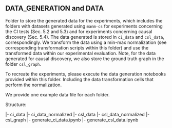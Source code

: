 ## DATA_GENERATION and DATA

Folder to store the generated data for the experiments, which includes the folders with datasets generated using ```manm-cs``` for experiments concerning the CI tests (Sec. 5.2 and 5.3) and for experiments concerning causal discovery (Sec. 5.4).
The data generated is stored in ```ci_data``` and ```csl_data```, correspondingly. We transform the data using a min-max normalization (see corresponding transformation scripts within this folder) and use the transformed data within our experimental evaluation.
Note, for the data generated for causal discovery, we also store the ground truth graph in the folder ```csl_graph```.

To recreate the experiments, please execute the data generation notebooks provided within this folder. Including the data transformation cells that perform the normalization.

We provide one example data file for each folder.

Structure:

|- ci_data
|- ci_data_normalized
|- csl_data
|- csl_data_normalized
|- csl_graph
|- generate_ci_data.ipynb
|- generate_csl_data.ipynb
